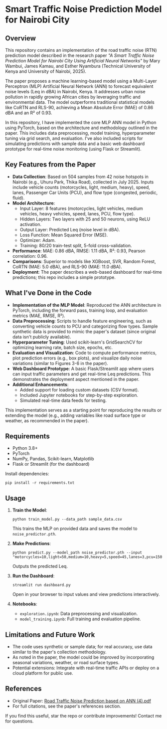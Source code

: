 # Smart Traffic Noise Prediction Model for Nairobi City

## Overview

This repository contains an implementation of the road traffic noise (RTN) prediction model described in the research paper *"A Smart Traffic Noise Prediction Model for Nairobi City Using Artificial Neural Networks"* by Mary Wambui, James Kamau, and Esther Nyambura (Technical University of Kenya and University of Nairobi, 2025).

The paper proposes a machine learning-based model using a Multi-Layer Perceptron (MLP) Artificial Neural Network (ANN) to forecast equivalent noise levels (Leq in dBA) in Nairobi, Kenya. It addresses urban noise pollution in rapidly growing African cities by leveraging traffic and environmental data. The model outperforms traditional statistical models like CoRTN and RLS-90, achieving a Mean Absolute Error (MAE) of 0.86 dBA and an R² of 0.93.

In this repository, I have implemented the core MLP ANN model in Python using PyTorch, based on the architecture and methodology outlined in the paper. This includes data preprocessing, model training, hyperparameter tuning via grid search, and evaluation. I've also included scripts for simulating predictions with sample data and a basic web dashboard prototype for real-time noise monitoring (using Flask or Streamlit).

## Key Features from the Paper

- **Data Collection**: Based on 504 samples from 42 noise hotspots in Nairobi (e.g., Uhuru Park, Thika Road), collected in July 2025. Inputs include vehicle counts (motorcycles, light, medium, heavy), speed, lanes, Passenger Car Units (PCU), and flow type (congested, periodic, fluid).
- **Model Architecture**:
  - Input Layer: 8 features (motorcycles, light vehicles, medium vehicles, heavy vehicles, speed, lanes, PCU, flow type).
  - Hidden Layers: Two layers with 25 and 50 neurons, using ReLU activation.
  - Output Layer: Predicted Leq (noise level in dBA).
  - Loss Function: Mean Squared Error (MSE).
  - Optimizer: Adam.
  - Training: 80/20 train-test split, 5-fold cross-validation.
- **Performance**: MAE: 0.86 dBA, RMSE: 1.11 dBA, R²: 0.93, Pearson correlation: 0.96.
- **Comparisons**: Superior to models like XGBoost, SVR, Random Forest, CoRTN (MAE: 5.0 dBA), and RLS-90 (MAE: 11.0 dBA).
- **Deployment**: The paper describes a web-based dashboard for real-time predictions; this repo includes a simple prototype.

## What I've Done in the Code

- **Implementation of the MLP Model**: Reproduced the ANN architecture in PyTorch, including the forward pass, training loop, and evaluation metrics (MAE, RMSE, R²).
- **Data Preprocessing**: Scripts to handle feature engineering, such as converting vehicle counts to PCU and categorizing flow types. Sample synthetic data is provided to mimic the paper's dataset (since original data isn't publicly available).
- **Hyperparameter Tuning**: Used scikit-learn's GridSearchCV for optimizing learning rate, batch size, epochs, etc.
- **Evaluation and Visualization**: Code to compute performance metrics, plot prediction errors (e.g., box plots), and visualize daily noise variations (similar to Figures 3-6 in the paper).
- **Web Dashboard Prototype**: A basic Flask/Streamlit app where users can input traffic parameters and get real-time Leq predictions. This demonstrates the deployment aspect mentioned in the paper.
- **Additional Enhancements**: 
  - Added support for loading custom datasets (CSV format).
  - Included Jupyter notebooks for step-by-step exploration.
  - Simulated real-time data feeds for testing.

This implementation serves as a starting point for reproducing the results or extending the model (e.g., adding variables like road surface type or weather, as recommended in the paper).

## Requirements

- Python 3.8+
- PyTorch
- NumPy, Pandas, Scikit-learn, Matplotlib
- Flask or Streamlit (for the dashboard)

Install dependencies:
```
pip install -r requirements.txt
```

## Usage

1. **Train the Model**:
   ```
   python train_model.py --data_path sample_data.csv
   ```
   This trains the MLP on provided data and saves the model to `noise_predictor.pth`.

2. **Make Predictions**:
   ```
   python predict.py --model_path noise_predictor.pth --input "motorcycles=10,light=50,medium=10,heavy=5,speed=45,lanes=3,pcu=1500,flow=0"
   ```
   Outputs the predicted Leq.

3. **Run the Dashboard**:
   ```
   streamlit run dashboard.py
   ```
   Open in your browser to input values and view predictions interactively.

4. **Notebooks**:
   - `exploration.ipynb`: Data preprocessing and visualization.
   - `model_training.ipynb`: Full training and evaluation pipeline.

## Limitations and Future Work

- The code uses synthetic or sample data; for real accuracy, use data similar to the paper's collection methodology.
- As noted in the paper, the model could be improved by incorporating seasonal variations, weather, or road surface types.
- Potential extensions: Integrate with real-time traffic APIs or deploy on a cloud platform for public use.

## References

- Original Paper: [Road Traffic Noise Prediction based on ANN (4).pdf](link-to-paper-if-available)
- For full citations, see the paper's references section.

If you find this useful, star the repo or contribute improvements! Contact me for questions.